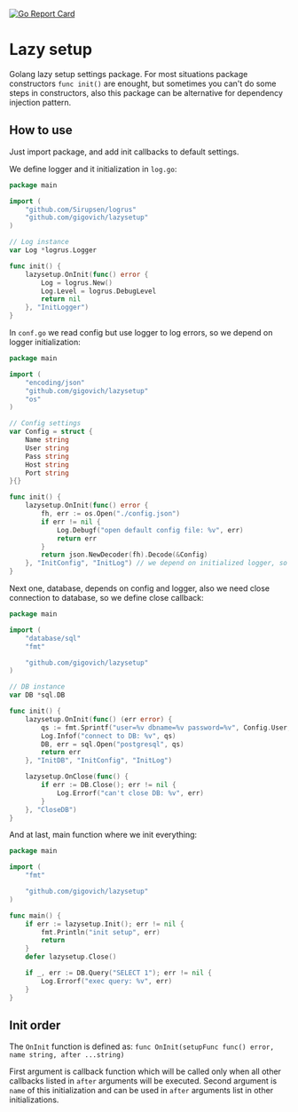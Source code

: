[![Go Report Card](https://goreportcard.com/badge/github.com/gigovich/lazysetup)](https://goreportcard.com/report/github.com/gigovich/lazysetup)
# Lazy setup
Golang lazy setup settings package. For most situations package constructors `func init()` are enought,
but sometimes you can't do some steps in constructors, also this package can be alternative
for dependency injection pattern.

## How to use
Just import package, and add init callbacks to default settings.

We define logger and it initialization in `log.go`:
```go
package main

import (
	"github.com/Sirupsen/logrus"
	"github.com/gigovich/lazysetup"
)

// Log instance
var Log *logrus.Logger

func init() {
	lazysetup.OnInit(func() error {
		Log = logrus.New()
		Log.Level = logrus.DebugLevel
		return nil
	}, "InitLogger")
}
```

In `conf.go` we read config but use logger to log errors, so we depend on logger initialization:
```go
package main

import (
	"encoding/json"
	"github.com/gigovich/lazysetup"
	"os"
)

// Config settings
var Config = struct {
	Name string
	User string
	Pass string
	Host string
	Port string
}{}

func init() {
	lazysetup.OnInit(func() error {
		fh, err := os.Open("./config.json")
		if err != nil {
			Log.Debugf("open default config file: %v", err)
			return err
		}
		return json.NewDecoder(fh).Decode(&Config)
	}, "InitConfig", "InitLog") // we depend on initialized logger, so add them as last arg
}
```

Next one, database, depends on config and logger, also we need close connection to database, so we define close callback:
```go
package main

import (
	"database/sql"
	"fmt"

	"github.com/gigovich/lazysetup"
)

// DB instance
var DB *sql.DB

func init() {
	lazysetup.OnInit(func() (err error) {
		qs := fmt.Sprintf("user=%v dbname=%v password=%v", Config.User, Config.Name, Config.Pass)
		Log.Infof("connect to DB: %v", qs)
		DB, err = sql.Open("postgresql", qs)
		return err
	}, "InitDB", "InitConfig", "InitLog")

	lazysetup.OnClose(func() {
		if err := DB.Close(); err != nil {
			Log.Errorf("can't close DB: %v", err)
		}
	}, "CloseDB")
}
```

And at last, main function where we init everything:
```go
package main

import (
	"fmt"

	"github.com/gigovich/lazysetup"
)

func main() {
	if err := lazysetup.Init(); err != nil {
		fmt.Println("init setup", err)
		return
	}
	defer lazysetup.Close()

	if _, err := DB.Query("SELECT 1"); err != nil {
		Log.Errorf("exec query: %v", err)
	}
}
```

## Init order
The `OnInit` function is defined as:
`func OnInit(setupFunc func() error, name string, after ...string)`

First argument is callback function which will be called only when all other callbacks listed in `after` arguments will be executed.
Second argument is `name` of this initialization and can be used in `after` arguments list in other initializations.
